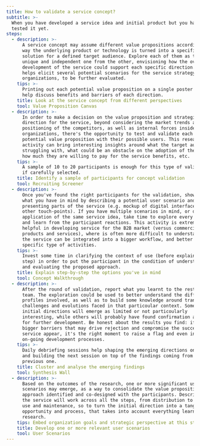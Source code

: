 ```yaml
---
title: How to validate a service concept?
subtitle: >-
  When you have developed a service idea and initial product but you haven't
  tested it yet.
steps:
  - description: >-
      A service concept may assume different value propositions according to the
      way the underlying product or technology is turned into a specific service
      solution for a defined target audience. Explore each of them as they were
      unique and independent one from the other, envisioning how the overall
      development of the service could support each specific direction. This
      helps elicit several potential scenarios for the service strategy and the
      organizations, to be further evaluated.
    tips: >-
      Printing out each potential value proposition on a single poster could
      help discuss benefits and barriers of each direction.
    title: Look at the service concept from different perspectives
    tool: Value Proposition Canvas
  - description: >-
      In order to make a decision on the value proposition and strategic
      direction for the service, beyond considering the market trends and
      positioning of the competitors, as well as internal forces inside the
      organizations, there's the opportunity to test and validate each of the
      potential value proposition with their possible users. This research
      activity can bring interesting insights around what the target audience is
      struggling with, what could be an obstacle on the adoption of the service,
      how much they are willing to pay for the service benefits, etc.
    tips: >-
      A sample of 10 to 20 participants is enough for this type of validation -
      if carefully selected.
    title: Identify a sample of participants for concept validation
    tool: Recruiting Screener
  - description: >-
      Once you've found the right participants for the validation, show them
      what you have in mind by describing a potential user scenario and
      presenting parts of the service (e.g. mockup of digital interfaces or
      other touch-points). If you have multiple scenarios in mind, or different
      application of the same service idea, take time to explore every direction
      and learn from the participant reactions. This activity is extremely
      helpful in developing service for the B2B market (versus commercial
      products and services), where is often more difficult to understand how
      the service can be integrated into a bigger workflow, and better support
      specific type of activities.
    tips: >-
      Invest some time in clarifying the context of use (before explaining each
      step) in order to put the participant in the condition of understanding
      and evaluating the proposed approach.
    title: Explain step-by-step the options you've in mind
    tool: Concept Walkthrough
  - description: >-
      After the round of validation, report what you learnt to the rest of the
      team. The exploration could be used to better understand the different
      profiles involved, as well as to build some knowledge around transversal
      challenges and evolutions faced in that particoular context. Some of the
      initial directions will emerge as limited or not particoularly
      interesting, while others will probably have found confirmation and need
      for further development. Be honest about the results you find: if some
      bigger barriers that may drive rejection and compromise the success of the
      service appear, it's the right moment to raise a flag and even interrupt
      on-going development processes.
    tips: >-
      Daily debriefing sessions help shaping the emerging directions on the go,
      and building the next session on top of the findings coming from the
      previous one.
    title: Cluster and analyse the emerging findings
    tool: Synthesis Wall
  - description: >-
      Based on the outcomes of the research, one or more significant user
      scenarios may emerge, as a way to consolidate the value proposition and
      approach identified and co-designed with the participants. Describe how
      the service will work across all the steps, from distribution to regular
      use and maintenance, so to turn the initial direction into a tangible
      opportunity and process, that takes into account everything learnt in the
      research.
    tips: Embed organization goals and strategic perspective at this stage.
    title: Develop one or more relevant user scenarios
    tool: User Scenarios
---
```


